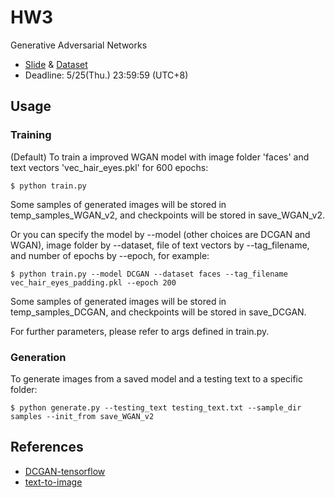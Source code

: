 # HW3
Generative Adversarial Networks
- [Slide][slide] & [Dataset][dataset]
- Deadline: 5/25(Thu.) 23:59:59 (UTC+8)

[slide]: https://docs.google.com/presentation/d/1Ea4ywtR5jwiGs-LLkKaaKazxZA37l88vBpjRg7meTB8/edit#slide=id.p
[dataset]: https://drive.google.com/open?id=0BwJmB7alR-AvMHEtczZZN0EtdzQ

## Usage

### Training

(Default) To train a improved WGAN model with image folder 'faces' and text vectors 'vec_hair_eyes.pkl' for 600 epochs:

	$ python train.py

Some samples of generated images will be stored in temp_samples_WGAN_v2, and checkpoints will be stored in save_WGAN_v2.

Or you can specify the model by --model (other choices are DCGAN and WGAN), image folder by --dataset, file of text vectors by --tag_filename, and number of epochs by --epoch, for example:

	$ python train.py --model DCGAN --dataset faces --tag_filename vec_hair_eyes_padding.pkl --epoch 200

Some samples of generated images will be stored in temp_samples_DCGAN, and checkpoints will be stored in save_DCGAN.

For further parameters, please refer to args defined in train.py.

### Generation

To generate images from a saved model and a testing text to a specific folder:

	$ python generate.py --testing_text testing_text.txt --sample_dir samples --init_from save_WGAN_v2

## References

- [DCGAN-tensorflow](https://github.com/carpedm20/DCGAN-tensorflow)
- [text-to-image](https://github.com/paarthneekhara/text-to-image)

